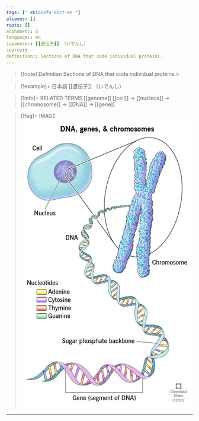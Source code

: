```yaml
---
tags: [" #bioinfo-dict-en "]
aliases: []
roots: []
alphabet:: G
language:: en
japanese:: [[遺伝子]] （いでんし）
source:: -
definition:: Sections of DNA that code individual proteins.
---
```

>[!note] Definition
>Sections of DNA that code individual proteins.>

>[!example]+ 日本語
> [[遺伝子]] （いでんし）

>[!info]+ RELATED TERMS
> [[genome]]
> [[cell]] → [[nucleus]] → [[chromosome]] → [[DNA]] → [[gene]]

>[!faq]+ IMAGE
> ![image](../Attachments/cell-to-gene.jpg)

_____
